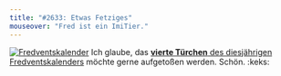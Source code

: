 ```yaml
---
title: "#2633: Etwas Fetziges"
mouseover: "Fred ist ein ImiTier."
---
```


<a href="http://www.fonflatter.de/der-fetzige-fredventskalender-2012" title="Der fetzige Fredventskalender"><img src="http://www.fonflatter.de/adv12/fredventskalender_banner.png" alt="Fredventskalender" /></a>
Ich glaube, das <a href="http://www.fonflatter.de/2012/12/04/das-4-turchen-2/"><strong>vierte Türchen</strong> des diesjährigen Fredventskalenders</a> möchte gerne aufgetoßen werden. Schön.
:keks:
